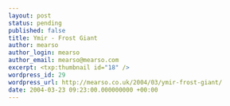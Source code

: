 ```yaml
---
layout: post
status: pending
published: false
title: Ymir - Frost Giant
author: mearso
author_login: mearso
author_email: mearso@mearso.com
excerpt: <txp:thumbnail id="18" />
wordpress_id: 29
wordpress_url: http://mearso.co.uk/2004/03/ymir-frost-giant/
date: 2004-03-23 09:23:00.000000000 +00:00
---
```


